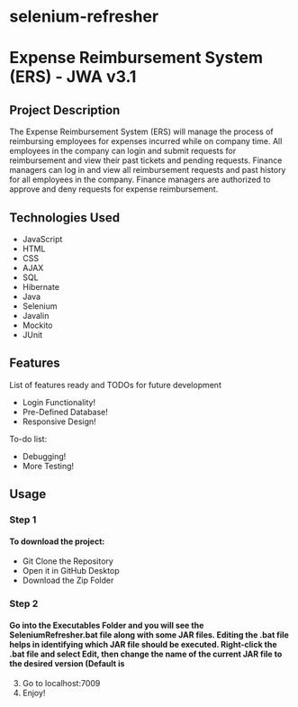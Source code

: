 # selenium-refresher

# Expense Reimbursement System (ERS) - JWA v3.1

## Project Description

The Expense Reimbursement System (ERS) will manage the process of reimbursing employees for expenses incurred while on company time. All employees in the company can login and submit requests for reimbursement and view their past tickets and pending requests. Finance managers can log in and view all reimbursement requests and past history for all employees in the company. Finance managers are authorized to approve and deny requests for expense reimbursement.

## Technologies Used

* JavaScript
* HTML
* CSS
* AJAX
* SQL
* Hibernate
* Java
* Selenium
* Javalin
* Mockito
* JUnit

## Features

List of features ready and TODOs for future development
* Login Functionality!
* Pre-Defined Database!
* Responsive Design!

To-do list:
* Debugging!
* More Testing!

## Usage

### Step 1
#### To download the project:
* Git Clone the Repository
* Open it in GitHub Desktop
* Download the Zip Folder

### Step 2
#### Go into the Executables Folder and you will see the SeleniumRefresher.bat file along with some JAR files. Editing the .bat file helps in identifying which JAR file should be executed. Right-click the .bat file and select Edit, then change the name of the current JAR file to the desired version (Default is 



3. Go to localhost:7009
4. Enjoy!
